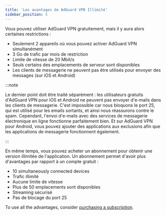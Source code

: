 ```yaml
---
title: 'Les avantages de AdGuard VPN Illimité'
sidebar_position: 5
---
```


Vous pouvez utiliser AdGuard VPN gratuitement, mais il y aura alors certaines restrictions :

- Seulement 2 appareils où vous pouvez activer AdGuard VPN simultanément
- 3 Go de trafic par mois de restriction
- Limite de vitesse de 20 Mbit/s
- Seuls certains des emplacements de serveur sont disponibles
- Les clients de messagerie ne peuvent pas être utilisés pour envoyer des messages (sur iOS et Android)

:::note

Le dernier point doit être traité séparément : les utilisateurs gratuits d'AdGuard VPN pour iOS et Android ne peuvent pas envoyer d'e-mails dans les clients de messagerie. C'est impossible car nous bloquons le port 25, qui est utilisé pour les emails sortants, et ainsi nous réassurons contre le spam. Cependant, l'envoi d'e-mails avec des services de messagerie électronique en ligne fonctionne parfaitement bien. Et sur AdGuard VPN pour Android, vous pouvez ajouter des applications aux exclusions afin que les applications de messagerie fonctionnent également.

:::

En même temps, vous pouvez acheter un abonnement pour obtenir une version illimitée de l'application. Un abonnement permet d'avoir plus d'avantages par rapport à un compte gratuit :

- 10 simultaneously connected devices
- Trafic illimité
- Aucune limite de vitesse
- Plus de 50 emplacements sont disponibles
- Streaming sécurisé
- Pas de blocage du port 25

To use all the advantages, consider [purchasing a subscription](/general/subscription).
